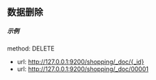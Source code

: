## 数据删除
##### 示例
method: DELETE
- url: http://127.0.0.1:9200/shopping/_doc/{_id}
- url: http://127.0.0.1:9200/shopping/_doc/00001